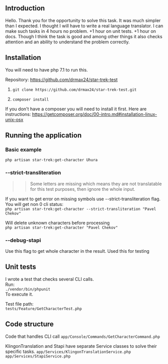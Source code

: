 ## Introduction
Hello. Thank you for the opportunity to solve this task. It was much simpler than I expected. I thought I will have to write a real language translator.
I can make such tasks in 4 hours no problem. +1 hour on unit tests. +1 hour on docs.
Though I think the task is good and among other things it also checks attention and an ability to understand the problem correctly.

## Installation
You will need to have php 7.1 to run this.

Repository: https://github.com/drmax24/star-trek-test

1. ```git clone https://github.com/drmax24/star-trek-test.git```

2. ```composer install```

If you don't have a composer you will need to install it first. Here are instructions:
https://getcomposer.org/doc/00-intro.md#installation-linux-unix-osx


## Running the application
### Basic example
```php artisan star-trek:get-character Uhura```

### --strict-transliteration
>>Some letters are missing which means they are not translatable for this test purposes, then ignore the whole input.

If you want to get error on missing symbols use --strict-transliteration flag. You will get non 0 cli status:  
```php artisan star-trek:get-character --strict-transliteration "Pavel Chekov"```

Will delete unknown characters before processing  
```php artisan star-trek:get-character "Pavel Chekov"```

### --debug-stapi
Use this flag to get whole character in the result. Used this for testing  

## Unit tests
I wrote a test that checks several CLI calls.  
Run:  
```./vendor/bin/phpunit```   
To execute it.

Test file path:   
```tests/Feature/GetCharacterTest.php```


## Code structure
Code that handles CLI call
```app/Console/Commands/GetCharacterCommand.php```

KlingonTranslation and Stapi have separate Service classes to solve their specific tasks.
```app/Services/KlingonTranslationService.php```
```app/Services/StapiService.php```